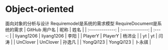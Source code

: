 # Object-oriented
面向对象的分析与设计
Requiremodel是系统的需求模型
RequireDocument是系统的需求
|  GitHub 用户名  |      昵称       |  姓名  |
| :-------------: | :-------------: | :----: |
|     liyang1206     |     liyang1206     | 李阳 |
|     PlayerY     |     PlayerY     | 杨沛业 |
|    yt    | yt | 闫涛 |
| UnClover | UnClover |  孙逸凡  |
|     YongQi123      |     YongQi123      | 卜永祺 |
